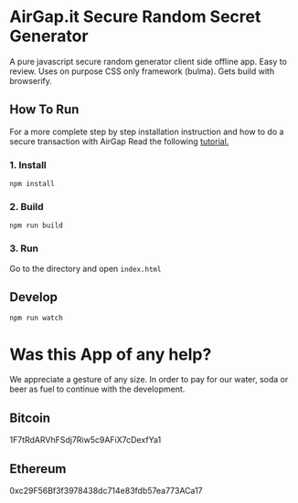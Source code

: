 # AirGap.it Secure Random Secret Generator

A pure javascript secure random generator client side offline app. Easy to review. Uses on purpose CSS only framework (bulma). Gets build with browserify.

## How To Run

For a more complete step by step installation instruction and how to do a secure transaction with AirGap Read the following [tutorial.](https://airgap.it/how-to-create-a-complete-transaction-with-airgap-tutorial/)

### 1. Install
`npm install`

### 2. Build
`npm run build`

### 3. Run
Go to the directory and open `index.html`

## Develop
`npm run watch`

# Was this App of any help?

We appreciate a gesture of any size. In order to pay for our water, soda or beer as fuel to continue with the development.

## Bitcoin

1F7tRdARVhFSdj7Riw5c9AFiX7cDexfYa1

## Ethereum

0xc29F56Bf3f3978438dc714e83fdb57ea773ACa17

